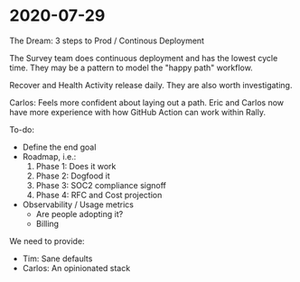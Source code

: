 # 2020-07-29

The Dream: 3 steps to Prod / Continous Deployment

The Survey team does continuous deployment and has the lowest cycle time. They may be a pattern to model the "happy path" workflow.

Recover and Health Activity release daily. They are also worth investigating.

Carlos: Feels more confident about laying out a path. Eric and Carlos now have more experience with how GitHub Action can work within Rally.

To-do:

- Define the end goal
- Roadmap, i.e.:
  1. Phase 1: Does it work
  2. Phase 2: Dogfood it
  3. Phase 3: SOC2 compliance signoff
  4. Phase 4: RFC and Cost projection
- Observability / Usage metrics
  - Are people adopting it?
  - Billing

We need to provide:

- Tim: Sane defaults
- Carlos: An opinionated stack
<!--stackedit_data:
eyJoaXN0b3J5IjpbOTU2MDA3MDc1LC0xNDg4OTU1MzA5LDEzNz
E2NDMzMjldfQ==
-->